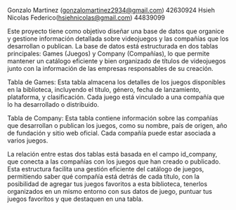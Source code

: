 Gonzalo Martinez (gonzalomartinez2934@gmail.com) 42630924
Hsieh Nicolas Federico(hsiehnicolas@gmail.com) 44839099

Este proyecto tiene como objetivo diseñar una base de datos que organice y gestione información detallada sobre videojuegos y las compañías que los desarrollan o publican. La base de datos está estructurada en dos tablas principales: Games (Juegos) y Company (Compañías), lo que permite mantener un catálogo eficiente y bien organizado de títulos de videojuegos junto con la información de las empresas responsables de su creación.

Tabla de Games: Esta tabla almacena los detalles de los juegos disponibles en la biblioteca, incluyendo el título, género, fecha de lanzamiento, plataforma, y clasificación. Cada juego está vinculado a una compañía que lo ha desarrollado o distribuido.

Tabla de Company: Esta tabla contiene información sobre las compañías que desarrollan o publican los juegos, como su nombre, país de origen, año de fundación y sitio web oficial. Cada compañía puede estar asociada a varios juegos.

La relación entre estas dos tablas está basada en el campo id_company, que conecta a las compañías con los juegos que han creado o publicado. Esta estructura facilita una gestión eficiente del catálogo de juegos, permitiendo saber qué compañía está detrás de cada título, con la posibilidad de agregar tus juegos favoritos a esta biblioteca, tenerlos organizados en un mismo entorno con sus datos de juego, puntuar tus juegos favoritos y que destaquen en una tabla.